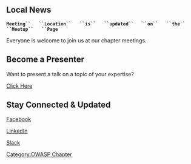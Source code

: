 ## Local News

**`Meeting``   ``Location``   ``is``   ``updated``   ``on``   ``the``
 ``Meetup``   ``Page`**

Everyone is welcome to join us at our chapter meetings.

## Become a Presenter

Want to present a talk on a topic of your expertise?

[Click
Here](https://docs.google.com/forms/d/e/1FAIpQLSf2vntB1towPkeT0FOzS97F-XzgpDklMyH5qjv7MnUdx5PsLw/viewform?usp=sf_link)

## Stay Connected & Updated

[Facebook](https://www.facebook.com/OWASPMeerut)

[LinkedIn](https://www.linkedin.com/groups/10441368/)

[Slack](https://owasp.slack.com/messages/CJNJRF327)

[Category:OWASP Chapter](Category:OWASP_Chapter "wikilink")